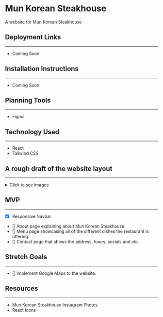 # Mun Korean Steakhouse
A website for Mun Korean Steakhouse

## Deployment Links
---
- Coming Soon

## Installation Instructions
---
- Coming Soon

## Planning Tools
---
* Figma

## Technology Used
---
* React
* Tailwind CSS



## A rough draft of the website layout
---
<details>
    <summary>Click to see images</summary>
    
![Home Page](./public/images/home.png)

![Home Page](./public/images/menu.png)

![Home Page](./public/images/contact.png)

</details>


## MVP
---
- [X] Responsive Navbar
- [] About page explaining about Mun Korean Steakhouse.
- [] Menu page showcasing all of the different dishes the restaurant is offering.
- [] Contact page that shows the address, hours, socials and etc.


## Stretch Goals
---
- [] Implement Google Maps to the website.


## Resources
---
- Mun Korean Steakhouse Instagram Photos
- React Icons